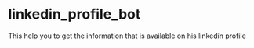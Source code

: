 # linkedin_profile_bot
This help you to get the information that is available on his linkedin profile 
